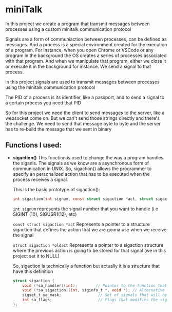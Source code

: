 # miniTalk
In this project we create a program that transmit messages between processes using a custom minitalk communication protocol

Signals are a form of communiaction between processes, can be defined as messages. And a process is a special environment created for the execution of a program. For instance, when you open Chrome or VSCode or any program in the background the OS creates a series of processes associated with that program. And when we manipulate that program, either we close it or execute it in the background for instance. We send a signal to that process. 

in this project signals are used to transmit messages between processes using the minitalk communication protocol

The PID of a process is its identifier, like a passport, and to send a signal to a certain process you need that PID

So for this project we need the client to send messages to the server, like a websocket come on. But we can't send those strings directly and there's the challenge. We need to send that message byte to byte and the server has to re-build the message that we sent in binary

## **Functions I used:**

- **sigaction()**
    This function is used to change the way a program handles the siganls. The signals as we know are a asynchronous form of communication in UNIX. So, sigaction() allows the programmer to specify an personalized action that has to be executed when the process receives a signal. 

    This is the basic prototype of sigaction():

    ```c
    int sigaction(int signum, const struct sigaction *act, struct sigaction *oldact)
    ```
    <code>int signum</code> represents the signal number that you want to handle (i.e SIGINT (10), SIGUSR1(12), etc)
    
    <code>const struct sigaction *act</code> Represents a pointer to a structure sigaction that defines the action that we are gonna use when we receive the signal
    
    <code>struct sigaction *oldact</code> Represents a pointer to a sigaction structure where the previous action is going to be stored for that signal (we in this project set it to NULL)
    
    So, sigaction is technically a function but actually it is a structure that have this definition
    
    ```c
    struct sigaction {
        void (*sa_handler)(int);        // Pointer to the function that will handle the signal
        void (*sa_sigaction)(int, siginfo_t *, void *); // Alternative to receive aditional info
        sigset_t sa_mask;                // Set of signals that will be blocked during the signal handling
        int sa_flags;                    // Flags that modifies the signal behaviour
    };
    ```

